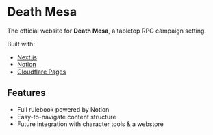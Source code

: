 # Death Mesa

The official website for **Death Mesa**, a tabletop RPG campaign setting.

Built with:
- [Next.js](https://nextjs.org)
- [Notion](https://www.notion.so)
- [Cloudflare Pages](https://pages.cloudflare.com)

## Features
- Full rulebook powered by Notion
- Easy-to-navigate content structure
- Future integration with character tools & a webstore
